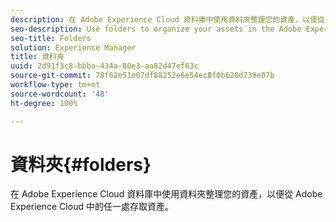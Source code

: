 ```yaml
---
description: 在 Adobe Experience Cloud 資料庫中使用資料夾整理您的資產，以便從 Adobe Experience Cloud 中的任一處存取資產。
seo-description: Use folders to organize your assets in the Adobe Experience Cloud Library so you can access them from anywhere in Adobe Experience Cloud.
seo-title: Folders
solution: Experience Manager
title: 資料夾
uuid: 2d91f3c8-bbba-434a-80e3-aa82d47ef63c
source-git-commit: 78f62e51e07df88252e6e54ec8f0b620d739e07b
workflow-type: tm+mt
source-wordcount: '48'
ht-degree: 100%

---
```



# 資料夾{#folders}

在 Adobe Experience Cloud 資料庫中使用資料夾整理您的資產，以便從 Adobe Experience Cloud 中的任一處存取資產。

